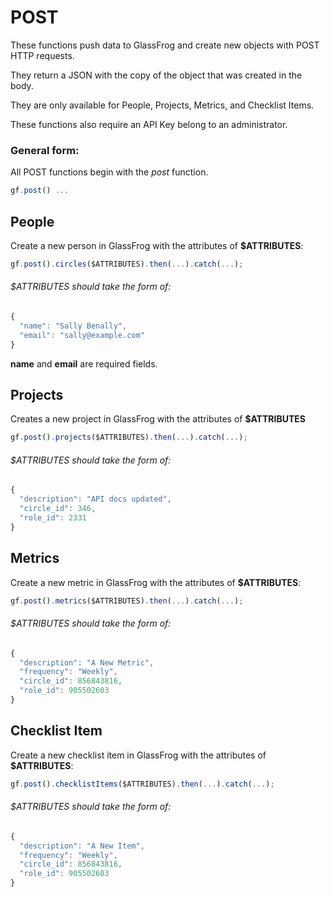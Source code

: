 # POST

These functions push data to GlassFrog and create new objects with POST HTTP requests.

They return a JSON with the copy of the object that was created in the body.

They are only available for People, Projects, Metrics, and Checklist Items.

These functions also require an API Key belong to an administrator.

### General form:

All POST functions begin with the *post* function.

```javascript
gf.post() ...
```

## People

Create a new person in GlassFrog with the attributes of **$ATTRIBUTES**:

```javascript
gf.post().circles($ATTRIBUTES).then(...).catch(...);
```

###### $ATTRIBUTES should take the form of:

```javascript
{ 
  "name": "Sally Benally", 
  "email": "sally@example.com" 
}
```

**name** and **email** are required fields.

## Projects

Creates a new project in GlassFrog with the attributes of **$ATTRIBUTES**

```javascript
gf.post().projects($ATTRIBUTES).then(...).catch(...);
```

###### $ATTRIBUTES should take the form of:

```javascript
{ 
  "description": "API docs updated", 
  "circle_id": 346, 
  "role_id": 2331 
}
```

## Metrics

Create a new metric in GlassFrog with the attributes of **$ATTRIBUTES**:

```javascript
gf.post().metrics($ATTRIBUTES).then(...).catch(...);
```

###### $ATTRIBUTES should take the form of:

```javascript
{
  "description": "A New Metric", 
  "frequency": "Weekly", 
  "circle_id": 856843816, 
  "role_id": 905502603
}
```

## Checklist Item

Create a new checklist item in GlassFrog with the attributes of **$ATTRIBUTES**:

```javascript
gf.post().checklistItems($ATTRIBUTES).then(...).catch(...);
```

###### $ATTRIBUTES should take the form of:

```javascript
{
  "description": "A New Item", 
  "frequency": "Weekly", 
  "circle_id": 856843816, 
  "role_id": 905502603
}
```
